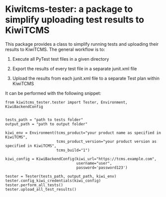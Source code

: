 # Kiwitcms-tester: a package to simplify uploading test results to KiwiTCMS

This package provides a class to simplify running tests and uploading their results to KiwiTCMS. The general workflow is to:

1. Execute all PyTest test files in a given directory

2. Export the results of every test file in a separate junit.xml file

3. Upload the results from each junit.xml file to a separate Test plan within KiwiTCMS

It can be performed with the following snippet:

```
from kiwitcms_tester.tester import Tester, Environment, KiwiBackendConfig


tests_path = "path to tests folder"
output_path = "path to output folder"

kiwi_env = Environment(tcms_product="your product name as specified in KiwiTCMS",
                       tcms_product_version="your product version as specified in KiwiTCMS",
                       tcms_build="1")

kiwi_config = KiwiBackendConfig(kiwi_url="https://tcms.example.com",
                                username="user",
                                password='password123')

tester = Tester(tests_path, output_path, kiwi_env)
tester.config_kiwi_credentials(kiwi_config)
tester.perform_all_tests()
tester.upload_all_test_results()

```
